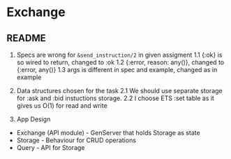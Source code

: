 # Exchange


## README

1. Specs are wrong for `&send_instruction/2` in given assigment
    1.1 {:ok} is so wired to return, changed to :ok
    1.2 {:error, reason: any()}, changed to {:error, any()}
    1.3 args is different in spec and example, changed as in example 

2. Data structures chosen for the task
    2.1 We should use separate storage for :ask and :bid instuctions storage.
    2.2 I choose ETS :set table as it gives us O(1) for read and write

3. App Design
  * Exchange (API module) - GenServer that holds Storage as state
  * Storage - Behaviour for CRUD operations
  * Query - API for Storage



